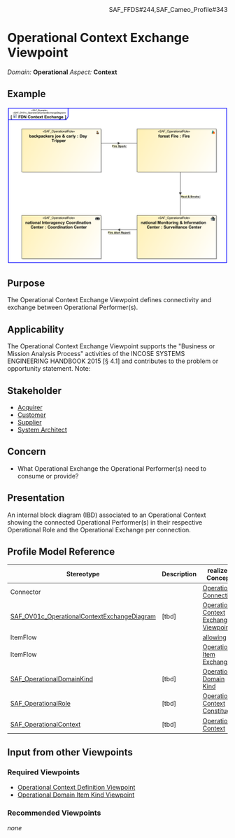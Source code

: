 <div align="right">SAF_FFDS#244,SAF_Cameo_Profile#343</div>

# Operational Context Exchange Viewpoint
*Domain:* **Operational** *Aspect:* **Context**
## Example
![FDN Context Exchange](../diagrams/FDN-Context-Exchange.svg)
## Purpose
The Operational Context Exchange Viewpoint defines connectivity and exchange between Operational Performer(s).
## Applicability
The Operational Context Exchange Viewpoint supports the "Business or Mission Analysis Process" activities of the INCOSE SYSTEMS ENGINEERING HANDBOOK 2015 [§ 4.1] and contributes to the problem or opportunity statement.
Note:
## Stakeholder
* [Acquirer](../stakeholders.md#Acquirer)
* [Customer](../stakeholders.md#Customer)
* [Supplier](../stakeholders.md#Supplier)
* [System Architect](../stakeholders.md#System-Architect)
## Concern
* What Operational Exchange the Operational Performer(s) need to consume or provide?
## Presentation
An internal block diagram (IBD) associated to an Operational Context showing the connected Operational Performer(s) in their respective Operational Role and the Operational Exchange per connection.

## Profile Model Reference
|Stereotype | Description|realized Concept
|---|---|---|
|Connector||[Operational Connection](../concepts.md#Operational-Connection)|
|[SAF_OV01c_OperationalContextExchangeDiagram](../stereotypes.md#SAF_OV01c_OperationalContextExchangeDiagram)|[tbd]|[Operational Context Exchange Viewpoint](../concepts.md#Operational-Context-Exchange-Viewpoint)|
|ItemFlow||[allowing](../concepts.md#allowing)|
|ItemFlow||[Operational Item Exchange](../concepts.md#Operational-Item-Exchange)|
|[SAF_OperationalDomainKind](../stereotypes.md#SAF_OperationalDomainKind)|[tbd]|[Operational Domain Kind](../concepts.md#Operational-Domain-Kind)|
|[SAF_OperationalRole](../stereotypes.md#SAF_OperationalRole)|[tbd]|[Operational Context Constituent](../concepts.md#Operational-Context-Constituent)|
|[SAF_OperationalContext](../stereotypes.md#SAF_OperationalContext)|[tbd]|[Operational Context](../concepts.md#Operational-Context)|
## Input from other Viewpoints
### Required Viewpoints
* [Operational Context Definition Viewpoint](Operational-Context-Definition-Viewpoint.md)
* [Operational Domain Item Kind Viewpoint](Operational-Domain-Item-Kind-Viewpoint.md)
### Recommended Viewpoints
*none*
